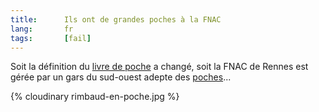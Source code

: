 ```yaml
---
title:      Ils ont de grandes poches à la FNAC
lang:       fr
tags:       [fail]
---
```


Soit la définition du [livre de poche](http://fr.wikipedia.org/wiki/Livre_de_poche) a changé, soit la FNAC de Rennes est gérée par un gars du sud-ouest adepte des [poches](http://fr.wikipedia.org/wiki/Poche_(sac_plastique))...

{% cloudinary rimbaud-en-poche.jpg %}

